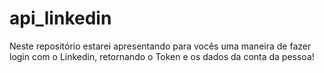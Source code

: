 # api_linkedin
Neste repositório estarei apresentando para vocês uma maneira de fazer login com o Linkedin, retornando o Token e os dados da conta da pessoa!
